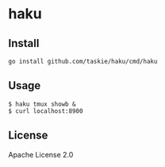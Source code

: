 # haku

## Install

```
go install github.com/taskie/haku/cmd/haku
```

## Usage

```
$ haku tmux showb &
$ curl localhost:8900
```

## License

Apache License 2.0
